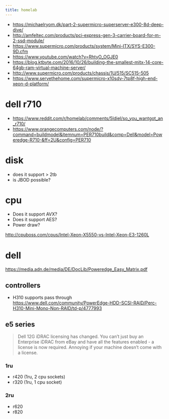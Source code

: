 ```yaml
---
title: homelab
---
```


- https://michaelryom.dk/part-2-supermicro-superserver-e300-8d-deep-dive/
- http://amfeltec.com/products/pci-express-gen-3-carrier-board-for-m-2-ssd-module/
- https://www.supermicro.com/products/system/Mini-ITX/SYS-E300-9D.cfm
- https://www.youtube.com/watch?v=RhtyO_OGJE0
- https://blog.ktbyte.com/2016/10/26/building-the-smallest-mitx-14-core-64gb-ram-virtual-machine-server/
- http://www.supermicro.com/products/chassis/1U/515/SC515-505
- https://www.servethehome.com/supermicro-x10sdv-7tp8f-high-end-xeon-d-platform/

# dell r710
- https://www.reddit.com/r/homelab/comments/5ldiel/so_you_wantgot_an_r710/
- https://www.orangecomputers.com/node/?command=buildmodel&itemnum=PER710build&comp=Dell&model=Poweredge-R710-&ff=2U&config=PER710

# disk
- does it support > 2tb
- is JBOD possible?

# cpu
- Does it support AVX?
- Does it support AES?
- Power draw?


http://cpuboss.com/cpus/Intel-Xeon-X5550-vs-Intel-Xeon-E3-1260L


# dell 
https://media.adn.de/media/DE/DocLib/Poweredge_Easy_Matrix.pdf

## controllers
- H310 supports pass through https://www.dell.com/community/PowerEdge-HDD-SCSI-RAID/Perc-H310-Mini-Mono-Non-RAID/td-p/4777993

## e5 series
> Dell 12G iDRAC licensing has changed. You can’t just buy an Enterprise iDRAC from eBay and have all the features enabled - a license is now required. Annoying if your machine doesn’t come with a license.

### 1ru
- r420 (1ru, 2 cpu sockets)
- r320 (1ru, 1 cpu socket)  

### 2ru
- r620
- r820

